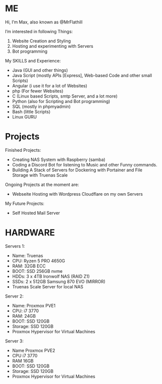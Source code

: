 # ME

Hi, I’m Max, also known as @MrFlathill

I’m interested in following Things:

1. Website Creation and Styling
2. Hosting and experimenting with Servers
3. Bot programming

My SKILLS and Experience:
 * Java (GUI and other things)
 * Java Script (mostly APIs [Express], Web-based Code and other small Scripts)
 * Angular (i use it for a lot of Websites)
 * php (For fewer Websites)
 * C (Linux based Scripts, smtp Server, and a lot more)
 * Python (also for Scripting and Bot programming)
 * SQL (mostly in phpmyadmin)
 * Bash (little Scripts)
 * Linux GURU

# Projects

Finished Projects:
 - Creating NAS System with Raspberry (samba)
 - Coding a Discord Bot for listening to Music and other Funny commands.
 - Building A Stack of Servers for Dockering with Portainer and File Storage with Truenas Scale

Ongoing Projects at the moment are: 
- Webseite Hosting with Wordpress Cloudflare on my own Servers
 
My Future Projects:
 * Self Hosted Mail Server 

# HARDWARE

Servers 1:
 - Name: Truenas 
 - CPU: Ryzen 5 PRO 4650G
 - RAM: 32GB ECC
 - BOOT: SSD 256GB nvme
 - HDDs: 3 x 4TB Ironwolf NAS (RAID Z1)
 - SSDs: 2 x 512GB Samsung 870 EVO (MIRROR)
 - Truenas Scale Server for local NAS
 
Server 2:
 - Name: Proxmox PVE1
 - CPU: i7 3770
 - RAM: 24GB
 - BOOT: SSD 120GB
 - Storage: SSD 120GB
 - Proxmox Hypervisor for Virtual Machines

Server 3:
 - Name Proxmox PVE2
 - CPU i7 3770
 - RAM 16GB
 - BOOT: SSD 120GB
 - Storage: SSD 120GB
 - Proxmox Hypervisor for Virtual Machines

<!---
MrFlathill/MrFlathill is a ✨ special ✨ repository because its `README.md` (this file) appears on your GitHub profile.
You can click the Preview link to take a look at your changes.
--->
